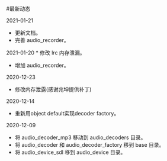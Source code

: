 #最新动态

2021-01-21
  * 更新文档。
  * 完善 audio_recorder。

2021-01-20
	* 修改 lrc 内存泄漏。
  * 增加 audio_recorder。

2020-12-23
  * 修改内存泄露(感谢兆坤提供补丁)

2020-12-14
  * 重新用object default实现decoder factory。

2020-12-09
 * 将 audio\_decoder\_mp3 移动到 audio\_decoders 目录。
 * 将 audio\_decoder 和 audio\_decoder\_factory 移到 base 目录。
 * 将 audio\_device\_sdl 移到 audio\_device 目录。
